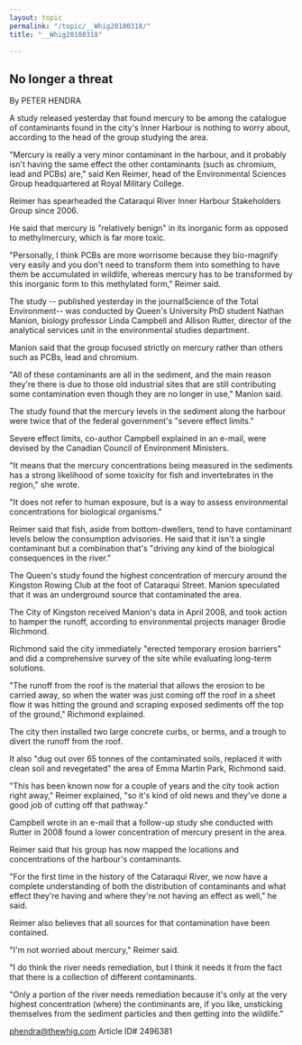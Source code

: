 ```yaml
---
layout: topic
permalink: "/topic/__Whig20100318/"
title: "__Whig20100318"

---
```


## No longer a threat
By PETER HENDRA



A study released yesterday that found mercury to be among the catalogue of contaminants found in the city's Inner Harbour is nothing to worry about, according to the head of the group studying the area.

"Mercury is really a very minor contaminant in the harbour, and it probably isn't having the same effect the other contaminants (such as chromium, lead and PCBs) are," said Ken Reimer, head of the Environmental Sciences Group headquartered at Royal Military College.

Reimer has spearheaded the Cataraqui River Inner Harbour Stakeholders Group since 2006.

He said that mercury is "relatively benign" in its inorganic form as opposed to methylmercury, which is far more toxic.

"Personally, I think PCBs are more worrisome because they bio-magnify very easily and you don't need to transform them into something to have them be accumulated in wildlife, whereas mercury has to be transformed by this inorganic form to this methylated form," Reimer said.

The study -- published yesterday in the journalScience of the Total Environment-- was conducted by Queen's University PhD student Nathan Manion, biology professor Linda Campbell and Allison Rutter, director of the analytical services unit in the environmental studies department.

Manion said that the group focused strictly on mercury rather than others such as PCBs, lead and chromium.

"All of these contaminants are all in the sediment, and the main reason they're there is due to those old industrial sites that are still contributing some contamination even though they are no longer in use," Manion said.

The study found that the mercury levels in the sediment along the harbour were twice that of the federal government's "severe effect limits."

Severe effect limits, co-author Campbell explained in an e-mail, were devised by the Canadian Council of Environment Ministers.

"It means that the mercury concentrations being measured in the sediments has a strong likelihood of some toxicity for fish and invertebrates in the region," she wrote.

"It does not refer to human exposure, but is a way to assess environmental concentrations for biological organisms."

Reimer said that fish, aside from bottom-dwellers, tend to have contaminant levels below the consumption advisories. He said that it isn't a single contaminant but a combination that's "driving any kind of the biological consequences in the river."

The Queen's study found the highest concentration of mercury around the Kingston Rowing Club at the foot of Cataraqui Street. Manion speculated that it was an underground source that contaminated the area.

The City of Kingston received Manion's data in April 2008, and took action to hamper the runoff, according to environmental projects manager Brodie Richmond.

Richmond said the city immediately "erected temporary erosion barriers" and did a comprehensive survey of the site while evaluating long-term solutions.

"The runoff from the roof is the material that allows the erosion to be carried away, so when the water was just coming off the roof in a sheet flow it was hitting the ground and scraping exposed sediments off the top of the ground," Richmond explained.

The city then installed two large concrete curbs, or berms, and a trough to divert the runoff from the roof.

It also "dug out over 65 tonnes of the contaminated soils, replaced it with clean soil and revegetated" the area of Emma Martin Park, Richmond said.

"This has been known now for a couple of years and the city took action right away," Reimer explained, "so it's kind of old news and they've done a good job of cutting off that pathway."

Campbell wrote in an e-mail that a follow-up study she conducted with Rutter in 2008 found a lower concentration of mercury present in the area.

Reimer said that his group has now mapped the locations and concentrations of the harbour's contaminants.

"For the first time in the history of the Cataraqui River, we now have a complete understanding of both the distribution of contaminants and what effect they're having and where they're not having an effect as well," he said.

Reimer also believes that all sources for that contamination have been contained.

"I'm not worried about mercury," Reimer said.

"I do think the river needs remediation, but I think it needs it from the fact that there is a collection of different contaminants.

"Only a portion of the river needs remediation because it's only at the very highest concentration (where) the contiminants are, if you like, unsticking themselves from the sediment particles and then getting into the wildlife."



phendra@thewhig.com
Article ID# 2496381

